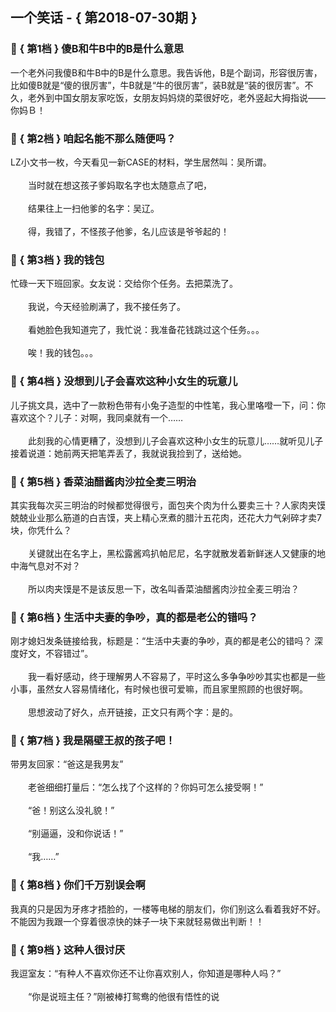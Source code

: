 ## 一个笑话 - { 第2018-07-30期 }
</hr>

### :jack_o_lantern: { 第1档 } 傻B和牛B中的B是什么意思
一个老外问我傻B和牛B中的B是什么意思。我告诉他，B是个副词，形容很厉害，比如傻B就是“傻的很厉害”，牛B就是“牛的很厉害”，装B就是“装的很厉害”。不久，老外到中国女朋友家吃饭，女朋友妈妈烧的菜很好吃，老外竖起大拇指说——你妈Ｂ！


### :jack_o_lantern: { 第2档 } 咱起名能不那么随便吗？
LZ小文书一枚，今天看见一新CASE的材料，学生居然叫：吴所谓。<br/><br/>　　当时就在想这孩子爹妈取名字也太随意点了吧，<br/><br/>　　结果往上一扫他爹的名字：吴辽。<br/><br/>　　得，我错了，不怪孩子他爹，名儿应该是爷爷起的！


### :jack_o_lantern: { 第3档 } 我的钱包
忙碌一天下班回家。女友说：交给你个任务。去把菜洗了。<br/><br/>　　我说，今天经验刷满了，我不接任务了。<br/><br/>　　看她脸色我知道完了，我忙说：我准备花钱跳过这个任务。。。<br/><br/>　　唉！我的钱包。。。


### :jack_o_lantern: { 第4档 } 没想到儿子会喜欢这种小女生的玩意儿
儿子挑文具，选中了一款粉色带有小兔子造型的中性笔，我心里咯噔一下，问：你喜欢这个？儿子：对啊，我同桌就有一个……<br/><br/>　　此刻我的心情更糟了，没想到儿子会喜欢这种小女生的玩意儿……就听见儿子接着说道：她前两天把笔弄丢了，我就说我捡到了，送给她。


### :jack_o_lantern: { 第5档 } 香菜油醋酱肉沙拉全麦三明治
其实我每次买三明治的时候都觉得很亏，面包夹个肉为什么要卖三十？人家肉夹馍兢兢业业那么筋道的白吉馍，夹上精心烹煮的腊汁五花肉，还花大力气剁碎才卖7块，你凭什么？<br/><br/>　　关键就出在名字上，黑松露酱鸡扒帕尼尼，名字就散发着新鲜迷人又健康的地中海气息对不对？<br/><br/>　　所以肉夹馍是不是该反思一下，改名叫香菜油醋酱肉沙拉全麦三明治？


### :jack_o_lantern: { 第6档 } 生活中夫妻的争吵，真的都是老公的错吗？
刚才媳妇发条链接给我，标题是：“生活中夫妻的争吵，真的都是老公的错吗？ 深度好文，不容错过”。<br/><br/>　　我一看好感动，终于理解男人不容易了，平时这么多争争吵吵其实也都是一些小事，虽然女人容易情绪化，有时候也很可爱嘛，而且家里照顾的也很好啊。<br/><br/>　　思想波动了好久，点开链接，正文只有两个字：是的。


### :jack_o_lantern: { 第7档 } 我是隔壁王叔的孩子吧！
带男友回家：“爸这是我男友”<br/><br/>　　老爸细细打量后：“怎么找了个这样的？你妈可怎么接受啊！”<br/><br/>　　“爸！别这么没礼貌！”<br/><br/>　　“别逼逼，没和你说话！”<br/><br/>　　“我……”


### :jack_o_lantern: { 第8档 } 你们千万别误会啊
我真的只是因为牙疼才捂脸的，一楼等电梯的朋友们，你们别这么看着我好不好。不能因为我跟一个穿着很凉快的妹子一块下来就轻易做出判断！！


### :jack_o_lantern: { 第9档 } 这种人很讨厌
我逗室友：“有种人不喜欢你还不让你喜欢别人，你知道是哪种人吗？”<br/><br/>　　“你是说班主任？”刚被棒打鸳鸯的他很有悟性的说

